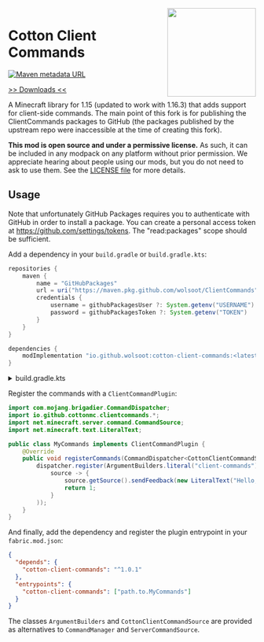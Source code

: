 <img src="icon.png" align="right" width="180px"/>

# Cotton Client Commands

[![Maven metadata URL](https://img.shields.io/maven-metadata/v/https/server.bbkr.space:8081/artifactory/libs-release/io/github/cottonmc/cotton-client-commands/maven-metadata.xml.svg)](https://server.bbkr.space:8081/artifactory/libs-release/io/github/cottonmc/cotton-client-commands)

[>> Downloads <<](https://github.com/CottonMC/ClientCommands/releases)

A Minecraft library for 1.15 (updated to work with 1.16.3) that adds support for client-side commands.
The main point of this fork is for publishing the ClientCommands packages to GitHub (the packages published by the upstream repo were inaccessible at the time of creating this fork).

**This mod is open source and under a permissive license.** As such, it can be included in any modpack on any platform without prior permission. We appreciate hearing about people using our mods, but you do not need to ask to use them. See the [LICENSE file](LICENSE) for more details.

## Usage
Note that unfortunately GitHub Packages requires you to authenticate with GitHub in order to install a package.
You can create a personal access token at https://github.com/settings/tokens. The "read:packages" scope should be sufficient.

Add a dependency in your `build.gradle` or `build.gradle.kts`:

```groovy
repositories {
    maven {
		name = "GitHubPackages"
		url = uri("https://maven.pkg.github.com/wolsoot/ClientCommands")
		credentials {
			username = githubPackagesUser ?: System.getenv("USERNAME")
			password = githubPackagesToken ?: System.getenv("TOKEN")
		}
	}
}

dependencies {
    modImplementation "io.github.wolsoot:cotton-client-commands:<latest version>"
}
```

<details>
    <summary>build.gradle.kts</summary><p>
    
```kotlin
repositories {
    maven {
		name = "GitHubPackages"
		url = uri("https://maven.pkg.github.com/wolsoot/ClientCommands")
		credentials {
			username = githubPackagesUser ?: System.getenv("USERNAME")
			password = githubPackagesToken ?: System.getenv("TOKEN")
		}
	}
}

dependencies {
    modImplementation("io.github.wolsoot:cotton-client-commands:<latest version>")
}
```
</details>

Register the commands with a `ClientCommandPlugin`:

```java
import com.mojang.brigadier.CommandDispatcher;
import io.github.cottonmc.clientcommands.*;
import net.minecraft.server.command.CommandSource;
import net.minecraft.text.LiteralText;

public class MyCommands implements ClientCommandPlugin {
    @Override
    public void registerCommands(CommandDispatcher<CottonClientCommandSource> dispatcher) {
        dispatcher.register(ArgumentBuilders.literal("client-commands").executes(
            source -> {
                source.getSource().sendFeedback(new LiteralText("Hello, world!"));
                return 1;
            }
        ));
    }
}
```

And finally, add the dependency and register the plugin entrypoint in your `fabric.mod.json`:

```json
{
  "depends": {
    "cotton-client-commands": "^1.0.1"
  },
  "entrypoints": {
    "cotton-client-commands": ["path.to.MyCommands"]
  }
}
```

The classes `ArgumentBuilders` and `CottonClientCommandSource` are provided as
alternatives to `CommandManager` and `ServerCommandSource`. 
